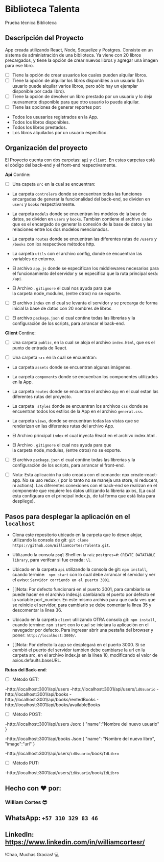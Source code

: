 # Biblioteca Talenta

Prueba técnica Biblioteca

## Descripción del Proyecto

App creada utilizando React, Node, Sequelize y Postgres.
Consiste en un sistema de administración de una biblioteca.
Ya viene con 20 libros precargados, y tiene la opción de crear
nuevos libros y agregar una imagen para ese libro.

- [ ] Tiene la opción de crear usuarios los cuales pueden alquilar libros.
- [ ] Tiene la opción de alquilar los libros disponibles a un usuario
      (Un usuario puede alquilar varios libros, pero sólo hay un ejemplar disponible por cada libro).
- [ ] Tiene la opción de devolver un libro prestado por un usuario y
      lo deja nuevamente disponible para que otro usuario lo pueda alquilar.
- [ ] Tiene las opciones de generar reportes por:
- Todos los ususarios registrados en la App.
- Todos los libros disponibles.
- Todos los libros prestados.
- Los libros alquilados por un usuario específico.

## Organización del proyecto

El Proyecto cuenta con dos carpetas: `api` y `client`.
En estas carpetas está el código del back-end y el front-end respectivamente.

**Api** Contine:

- [ ] Una capeta `src` en la cual se encuentran:

- La carpeta `controlers` donde se encuentran todas las funciones encargadas
  de generar la funcionalidad del back-end, se dividen en `users` y `books` respectivamente.

- La carpeta `models` donde se encuentran los modelos de la base de datos,
  se dividen en `users` y `books`. Tambien contiene el archivo `index` que es el encargado
  de generar la conexión de la base de datos y las relaciones entre los dos modelos mencionados.

- La carpeta `routes` donde se encuentran las diferentes rutas de `/users` y `/books`
  con los respectivos métodos http.

- La carpeta `utils` con el archivo config, donde se encuentran las variables de entorno.

- El archivo `app.js` donde se especifican los middlewares necesarios para el
  funcionamiento del servidor y se especifica que la ruta principal será: `/api`.

- El Archivo `.gitignore` el cual nos ayuda para que  
  la carpeta node_modules, (entre otros) no se exporte.

- [ ] El archivo `index` en el cual se levanta el servidor y
      se precarga de forma inicial la base de datos con 20 nombres de libros.

- [ ] El archivo `package.json` el cual contine todas las librerias y
      la configuración de los scripts, para arrancar el back-end.

**Client** Contine:

- [ ] Una carpeta `public`, en la cual se aloja el archivo `index.html`,
      que es el punto de entrada de React.

- [ ] Una carpeta `src` en la cual se encuentran:

- La carpeta `assets` donde se encuentran algunas imágenes.

- La carpeta `components` donde se encuentran los componentes utilizados en la App.

- La carpeta `routes` donde se encuentra el archivo `App` en el cual estan
  las diferentes rutas del proyecto.

- La carpeta ` styles` donde se encuentran los archivos `css` donde
  se encuentran todos los estilos de la App en el archivo `general.css`.

- La carpeta `views`, donde se encuentran todas las vistas
  que se renderizan en las diferentes rutas del archivo App.

- El Archivo principal `index` el cual inyecta React en el archivo index.html.

- El Archivo `.gitignore` el cual nos ayuda para que  
  la carpeta node_modules, (entre otros) no se exporte.

- [ ] El archivo `package.json` el cual contine todas las librerias y
      la configuración de los scripts, para arrancar el front-end.

- [ ] Nota: Esta aplicación ha sido creada con el comando: npx create-react-app.
      No se uso redux, ( por lo tanto no se maneja una store, ni reducers, ni actions).
      Las diferentes conexiones con el back-end se realizan
      en el componente que requiere los datos utilizando la librería axios,
      (La cual esta configuara en el principal index.js, de tal forma que está lista para despliege).

## Pasos para desplegar la aplicación en el `localhost`

- Clona este repositorio ubicado en la carpeta que lo desee alojar,
  utilizando la consola de git: `git clone https://github.com/WilliamCortes/Talenta.git`.

- Utilizando la consola `psql` Shell en la raiz `postgres=#`: `CREATE DATATABLE library`,
  para verifcar si fue creada: `\l`.

- Ubicado en la carpeta `api` utilizando la consola de git: `npm install`,
  cuando termine: ` npm start` con lo cual debe arrancar el servidor y ver el aviso:
  `Servidor corriendo en el puerto 3001`.

- [ ]Nota: Por defecto funcionará en el puerto 3001, para cambiarlo
  se puede hacer en el archivo index.js cambiando el puerto por defecto en la variable port_number.
  En este mismo archivo para que cada ves que se reinicie el servidor, para cambiarlo
  se debe comentar la línea 35 y descomentar la línea 36.

- Ubicado en la carpeta `client` utilizando OTRA consola git: `npm install`,
  cuando termine: `npm start` con lo cual se iniciara la aplicación en el navegador por defecto.
  Para ingresar abrir una pestaña del browser y poner: `http://localhost:3000/`.

- [ ]Nota: Por defecto la app se desplegará en el puerto 3000. Si se cambió el puerto del servidor
  tambien debe cambiarse la url en la carpeta src, en el archivo index.js en la línea 10,
  modificando el valor de axios.defaults.baseURL.

**Rutas del Back-end**:

-[ ] Método GET:

-http://localhost:3001/api/users
-http://localhost:3001/api/users/`idUsuario`
-http://localhost:3001/api/books
-http://localhost:3001/api/books/rentedBooks
-http://localhost:3001/api/books/availableBooks

-[ ] Método POST:

-http://localhost:3001/api/users
Json: {
"name":"Nombre del nuevo usuario"
}

-http://localhost:3001/api/books
Json:{
"name": "Nombre del nuevo libro",
"image":"url"
}

-http://localhost:3001/api/users/`idUsuario`/book/`IdLibro`

-[ ] Método PUT:

-http://localhost:3001/api/users/`idUsuario`/book/`IdLibro`

## Hecho con ♥ por:

### William Cortes 😎

## WhatsApp: `+57 310 329 83 46`

## LinkedIn: https://www.linkedin.com/in/williamcortesr/

!Chao, Muchas Gracias! 💻
